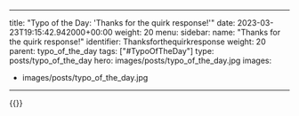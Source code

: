 
---
title: "Typo of the Day: 'Thanks for the quirk response!'"
date: 2023-03-23T19:15:42.942000+00:00
weight: 20
menu:
  sidebar:
    name: "Thanks for the quirk response!"
    identifier: Thanksforthequirkresponse
    weight: 20
    parent: typo_of_the_day
tags: ["#TypoOfTheDay"]
type: posts/typo_of_the_day
hero: images/posts/typo_of_the_day.jpg
images:
- images/posts/typo_of_the_day.jpg
---


{{<fosstodon user="mariatta" id="109870659056357948">}}

